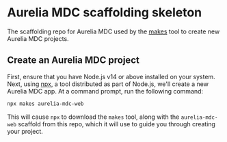 # Aurelia MDC scaffolding skeleton

The scaffolding repo for Aurelia MDC used by the [makes](https://makes.js.org) tool to create new Aurelia MDC projects.

## Create an Aurelia MDC project

First, ensure that you have Node.js v14 or above installed on your system. Next, using [npx](https://medium.com/@maybekatz/introducing-npx-an-npm-package-runner-55f7d4bd282b), a tool distributed as part of Node.js, we'll create a new Aurelia MDC app. At a command prompt, run the following command:

```bash
npx makes aurelia-mdc-web
```

This will cause `npx` to download the `makes` tool, along with the `aurelia-mdc-web` scaffold from this repo, which it will use to guide you through creating your project.
